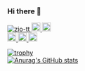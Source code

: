 ### Hi there 👋

<p align="left">
  <a href="https://github.com/zio-tt/zio-tt/">
    <img src="https://komarev.com/ghpvc/?username=zio-tt" alt="zio-tt" />
  </a>
  <a href="http://twitter.com/zio_tt">
    <img height="20" src="https://img.shields.io/twitter/follow/zio_tt?label=Twitter&logo=twitter&style=flat" />
  </a>
  <a href="https://github.com/zio-tt">
    <img height="20" src="https://img.shields.io/github/followers/zio-tt?label=follow&logo=github&style=flat" />
  </a>
  <br>
  <a href="https://stackoverflow.com/users/60161/tomohiro-terao">
    <img height="20" src="https://img.shields.io/stackexchange/stackoverflow/r/60161?label=StackOverflow&logo=stack-overflow&style=flat" />
  </a>
  <a href="https://qiita.com/zio-tt">
    <img height="20" src="https://qiita-badge.apiapi.app/s/zio-tt/posts.svg" />
  </a>
  <//qiita.com/zio-tt">
    <img height="20" src="https://qiita-badge.apiapi.app/s/zio-tt/contributions.svg" />
  </a>
</p>

[![trophy](https://github-profile-trophy.vercel.app/?username=zio-tt&row=1&column=5&theme=dracula)](https://github.com/zio-tt/github-profile-trophy)
<br>
[![Anurag's GitHub stats](https://github-readme-stats.vercel.app/api?username=zio-tt&theme=dracula)](https://github.com/zio-tt/github-readme-stats)

<!--
- 🔭 I’m currently working on ...
- 🌱 I’m currently learning ...
- 👯 I’m looking to collaborate on ...
- 🤔 I’m looking for help with ...
- 💬 Ask me about ...
- 📫 How to reach me: ...
- 😄 Pronouns: ...
- ⚡ Fun fact: ...
-->
